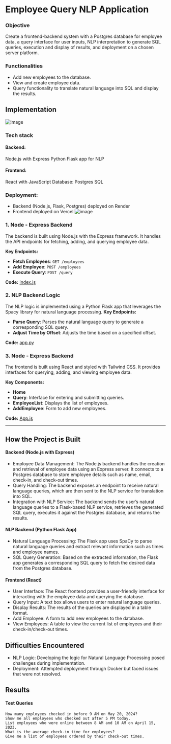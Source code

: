# Employee Query NLP Application

### Objective

Create a frontend-backend system with a Postgres database for employee data, a query interface for user inputs, NLP interpretation to generate SQL queries, execution and display of results, and deployment on a chosen server platform.

### Functionalities

- Add new employees to the database.
- View and create employee data.
- Query functionality to translate natural language into SQL and display the results.

## Implementation
![image](https://github.com/KathanrDave/employee-query-nlp/assets/108331571/ddbe98b6-2e46-4654-bfea-2a34d1ee7744)

### Tech stack 
#### Backend:
Node.js with Express
Python Flask app for NLP
#### Frontend:
React with JavaScript
Database:
Postgres SQL
### Deployment:
- Backend (Node.js, Flask, Postgres) deployed on Render
- Frontend deployed on Vercel
![image](https://github.com/KathanrDave/employee-query-nlp/assets/108331571/bf841add-bb4c-41ea-876e-fc08924d9ba6)


### 1. Node - Express Backend

The backend is built using Node.js with the Express framework. It handles the API endpoints for fetching, adding, and querying employee data.

**Key Endpoints:**
- **Fetch Employees**: `GET /employees`
- **Add Employee**: `POST /employees`
- **Execute Query**: `POST /query`

**Code:** [index.js](index.js)

### 2. NLP Backend Logic

The NLP logic is implemented using a Python Flask app that leverages the Spacy library for natural language processing.
**Key Endpoints:**
- **Parse Query**: Parses the natural language query to generate a corresponding SQL query.
- **Adjust Time by Offset**:  Adjusts the time based on a specified offset.


**Code:** [app.py](app.py)

### 3. Node - Express Backend

The frontend is built using React and styled with Tailwind CSS. It provides interfaces for querying, adding, and viewing employee data.

**Key Components:**
- **Home**
- **Query**:  Interface for entering and submitting queries.
- **EmployeeList**: Displays the list of employees.
- **AddEmployee**: Form to add new employees.

**Code:** [App.js](https://github.com/KathanrDave/employee-query-nlp/blob/master/frontend/src/App.js)

----
## How the Project is Built
#### Backend (Node.js with Express)
- Employee Data Management: The Node.js backend handles the creation and retrieval of employee data using an Express server. It connects to a Postgres database to store employee details such as name, email, check-in, and check-out times.
- Query Handling: The backend exposes an endpoint to receive natural language queries, which are then sent to the NLP service for translation into SQL.
- Integration with NLP Service: The backend sends the user’s natural language queries to a Flask-based NLP service, retrieves the generated SQL query, executes it against the Postgres database, and returns the results.
#### NLP Backend (Python Flask App)
- Natural Language Processing: The Flask app uses SpaCy to parse natural language queries and extract relevant information such as times and employee names.
- SQL Query Generation: Based on the extracted information, the Flask app generates a corresponding SQL query to fetch the desired data from the Postgres database.
#### Frontend (React)
- User Interface: The React frontend provides a user-friendly interface for interacting with the employee data and querying the database.
- Query Input: A text box allows users to enter natural language queries.
- Display Results: The results of the queries are displayed in a table format.
- Add Employee: A form to add new employees to the database.
- View Employees: A table to view the current list of employees and their check-in/check-out times.



## Difficulties Encountered
- NLP Logic: Developing the logic for Natural Language Processing posed challenges during implementation.
- Deployment: Attempted deployment through Docker but faced issues that were not resolved.

## Results
#### Test Queries 
```
How many employees checked in before 9 AM on May 20, 2024?
Show me all employees who checked out after 5 PM today.
List employees who were online between 8 AM and 10 AM on April 15, 2023.
What is the average check-in time for employees?
Give me a list of employees ordered by their check-out times.
```


